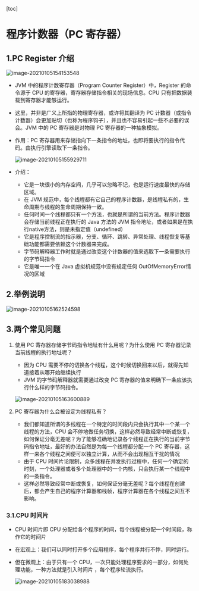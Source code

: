 [toc]



# 程序计数器（PC 寄存器）

## 1.PC Register 介绍

![image-20210105154153548](https://homan-blog.oss-cn-beijing.aliyuncs.com/study-demo/jvm-demo/image-20210105154153548.png)

- JVM 中的程序计数寄存器（Program Counter Register）中，Register 的命令源于 CPU 的寄存器，寄存器存储指令相关的现场信息。CPU 只有把数据装载到寄存器才能够运行。

- 这里，并非是广义上所指的物理寄存器，或许将其翻译为 PC 计数器（或指令计数器）会更加贴切（也称为程序钩子），并且也不容易引起一些不必要的误会。JVM 中的 PC 寄存器是对物理 PC 寄存器的一种抽象模拟。

- 作用：PC 寄存器用来存储指向下一条指令的地址，也即将要执行的指令代码。由执行引擎读取下一条指令。

  ![image-20210105155929711](https://homan-blog.oss-cn-beijing.aliyuncs.com/study-demo/jvm-demo/image-20210105155929711.png)

- 介绍：

  - 它是一块很小的内存空间，几乎可以忽略不记，也是运行速度最快的存储区域。
  - 在 JVM 规范中，每个线程都有它自己的程序计数器，是线程私有的，生命周期与线程的生命周期保持一致。
  - 任何时间一个线程都只有一个方法，也就是所谓的当前方法。程序计数器会存储当前线程正在执行的 Java 方法的 JVM 指令地址，或者如果是在执行native方法，则是未指定值（undefined）
  - 它是程序控制流的指示器，分支、循环、跳转、异常处理、线程恢复等基础功能都需要依赖这个计数器来完成。
  - 字节码解释器工作时就是通过改变这个计数器的值来选取下一条需要执行的字节码指令
  - 它是唯一一个在 Java 虚拟机规范中没有规定任何 OutOfMemoryError情况的区域





## 2.举例说明

![image-20210105162524598](https://homan-blog.oss-cn-beijing.aliyuncs.com/study-demo/jvm-demo/image-20210105162524598.png)





## 3.两个常见问题

1. 使用 PC 寄存器存储字节码指令地址有什么用呢？为什么使用 PC 寄存器记录当前线程的执行地址呢？

   - 因为 CPU 需要不停的切换各个线程，这个时候切换回来以后，就得先知道接着从哪开始继续执行
   - JVM 的字节码解释器就需要通过改变 PC 寄存器的值来明确下一条应该执行什么样的字节码指令。

   ![image-20210105163600889](https://homan-blog.oss-cn-beijing.aliyuncs.com/study-demo/jvm-demo/image-20210105163600889.png)

2. PC 寄存器为什么会被设定为线程私有？

   - 我们都知道所谓的多线程在一个特定的时间段内只会执行其中一个某一个线程的方法，CPU 会不停地做任务切换，这样必然导致经常中断或恢复，如何保证分毫无差呢？为了能够准确地记录各个线程正在执行的当前字节码指令地址，最好的办法自然是为每一个线程都分配一个 PC 寄存器，这样一来各个线程之间便可以独立计算，从而不会出现相互干扰的情况
   - 由于 CPU 时间片论限制，众多线程在并发执行过程中，任何一个确定的时刻，一个处理器或者多个处理器中的一个内核，只会执行某一个线程中的一条指令。
   - 这样必然导致经常中断或恢复，如何保证分毫无差呢？每个线程在创建后，都会产生自己的程序计算器和栈帧，程序计算器在各个线程之间互不影响。

### 3.1.CPU  时间片

- CPU  时间片即 CPU 分配给各个程序的时间，每个线程被分配一个时间段，称作它的时间片

- 在宏观上：我们可以同时打开多个应用程序，每个程序并行不悖，同时运行。

- 但在微观上：由于只有一个 CPU，一次只能处理程序要求的一部分，如何处理功能，一种方法就是引入时间片 ，每个程序轮流执行。

  ![image-20210105183038988](https://homan-blog.oss-cn-beijing.aliyuncs.com/study-demo/jvm-demo/image-20210105183038988.png)






